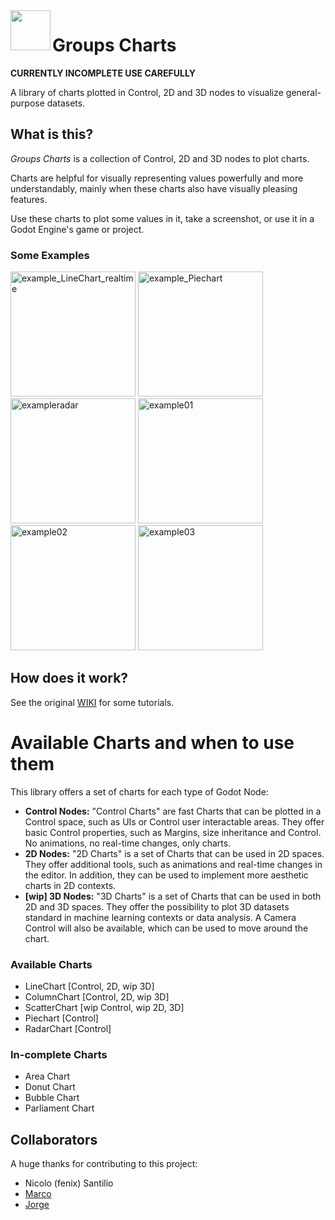 <img src="addons/easy_charts/icon.png" align="left" width="64" height="64">

# Groups Charts

**CURRENTLY INCOMPLETE USE CAREFULLY**

A library of charts plotted in Control, 2D and 3D nodes to visualize general-purpose datasets.  

## What is this?

*Groups Charts* is a collection of Control, 2D and 3D nodes to plot charts.

Charts are helpful for visually representing values powerfully and more understandably, mainly when these charts also have visually pleasing features. 

Use these charts to plot some values in it, take a screenshot, or use it in a Godot Engine's game or project.

### Some Examples    
<img src="imgs/real_time_line.gif" alt="example_LineChart_realtime" width="200"/>
<img src="imgs/pie_chart_realtime.gif" alt="example_Piechart" width="200"/>
<img src="imgs/radar.png" alt="exampleradar" width="200"/>
<img src="imgs/scatter.gif" alt="example01" width="200"/>
<img src="imgs/example02.png" alt="example02" width="200"/>
<img src="imgs/example03.gif" alt="example03" width="200"/>

## How does it work?

See the original [WIKI](https://github.com/fenix-hub/godot-engine.easy-charts/wiki) for some tutorials.

# Available Charts and when to use them   

This library offers a set of charts for each type of Godot Node:   
- **Control Nodes:** "Control Charts" are fast Charts that can be plotted in a Control space, such as UIs or Control user interactable areas. They offer basic Control properties, such as Margins, size inheritance and Control. No animations, no real-time changes, only charts.   
- **2D Nodes:** "2D Charts" is a set of Charts that can be used in 2D spaces. They offer additional tools, such as animations and real-time changes in the editor. In addition, they can be used to implement more aesthetic charts in 2D contexts.   
- **[wip] 3D Nodes:** "3D Charts" is a set of Charts that can be used in both 2D and 3D spaces. They offer the possibility to plot 3D datasets standard in machine learning contexts or data analysis. A Camera Control will also be available, which can be used to move around the chart.   

### Available Charts

- LineChart [Control, 2D, wip 3D]
- ColumnChart [Control, 2D, wip 3D]
- ScatterChart [wip Control, wip 2D, 3D]
- Piechart [Control]
- RadarChart [Control]  

### In-complete Charts

- Area Chart
- Donut Chart
- Bubble Chart
- Parliament Chart  

## Collaborators
A huge thanks for contributing to this project:

- Nicolo (fenix) Santilio
- [Marco](https://github.com/eddex)  
- [Jorge](https://github.com/JFerrerBeired)  

